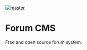 [![master](https://github.com/stephenreynolds/forum-cms/actions/workflows/master.yml/badge.svg)](https://github.com/stephenreynolds/forum-cms/actions/workflows/master.yml)

# Forum CMS

Free and open source forum system.

